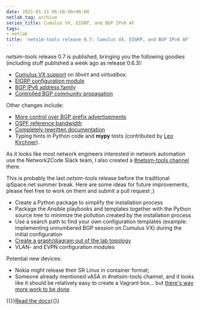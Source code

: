 ```yaml
---
date: 2021-05-31 06:58:00+00:00
netlab_tag: archive
series_title: Cumulus VX, EIGRP, and BGP IPv6 AF
tags:
- netlab
title: 'netsim-tools release 0.7: Cumulus VX, EIGRP, and BGP IPv6 AF'
---
```

*netsim-tools* release 0.7 is published, bringing you the following goodies (including stuff published a week ago as release 0.6.3):

* [Cumulus VX support](https://netlab.tools/platforms/) on *libvirt* and *virtualbox*.
* [EIGRP configuration module](https://netlab.tools/module/eigrp/)
* [BGP IPv6 address family](https://netlab.tools/module/bgp/#ipv6-support)
* [Controlled BGP community propagation](https://netlab.tools/module/bgp/#bgp-communities-propagation)

Other changes include:
<!--more-->
* [More control over BGP prefix advertisements](https://netlab.tools/module/bgp/#advertised-bgp-prefixes)
* [OSPF reference bandwidth](https://netlab.tools/module/ospf/#global-parameters)
* [Completely rewritten documentation](https://netlab.tools/)
* Typing hints in Python code and **mypy** tests (contributed by [Leo Kirchner](https://blog.kirchne.red/)).

As it looks like most network engineers interested in network automation use the Network2Code Slack team, I also created a [#netsim-tools channel](https://networktocode.slack.com/archives/C022DQHK8BH) there.

This is probably the last *netsim-tools* release before the traditional ipSpace.net summer break. Here are some ideas for future improvements, please feel free to work on them and submit a pull request ;)

* Create a Python package to simplify the installation process
* Package the Ansible playbooks and templates together with the Python source tree to minimize the pollution created by the installation process
* Use a search path to find your own configuration templates (example: implementing unnumbered BGP session on Cumulus VX) during the initial configuration
* [Create a graph/diagram out of the lab topology](https://github.com/ipspace/netlab/issues/21)
* VLAN- and EVPN configuration modules

Potential new devices:

* Nokia might release their SR Linux in container format;
* Someone already mentioned vASA in #netsim-tools channel, and it looks like it should be relatively easy to create a Vagrant box... but [there's way more work to be done](https://networktocode.slack.com/archives/C022DQHK8BH/p1622272039029800).

{{<jump>}}[Read the docs](https://netlab.tools/){{</jump>}}
